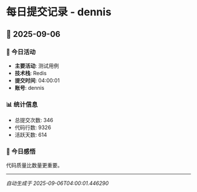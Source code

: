 # 每日提交记录 - dennis

## 📅 2025-09-06

### 🎯 今日活动
- **主要活动**: 测试用例
- **技术栈**: Redis
- **提交时间**: 04:00:01
- **账号**: dennis

### 📊 统计信息
- 总提交次数: 346
- 代码行数: 9326
- 活跃天数: 614

### 💭 今日感悟
代码质量比数量更重要。

---
*自动生成于 2025-09-06T04:00:01.446290*
